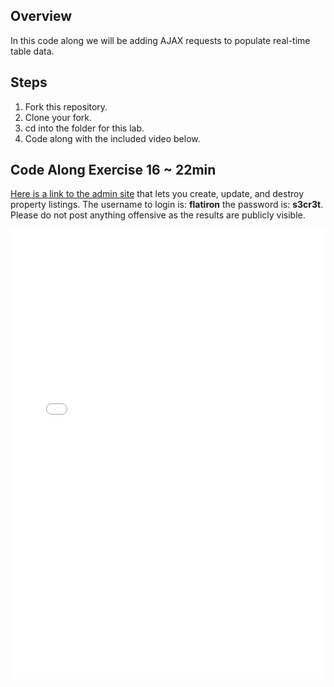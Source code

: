## Overview

In this code along we will be adding AJAX requests to populate real-time table data.

## Steps

1. Fork this repository.
2. Clone your fork.
3. cd into the folder for this lab.
4. Code along with the included video below.

## Code Along Exercise 16 ~ 22min

[Here is a link to the admin site](http://exceptional-realty-property-ad.herokuapp.com/) that lets you create, update, and destroy property listings. The username to login is: **flatiron** the password is: **s3cr3t**. Please do not post anything offensive as the results are publicly visible.

<iframe width="100%" height="720" src="//www.youtube.com/embed/4HUDCzldpzw" frameborder="0" allowfullscreen></iframe>